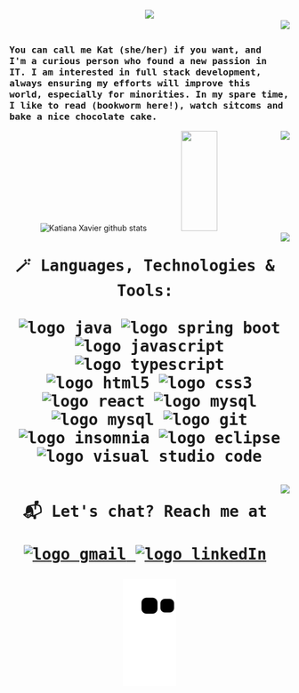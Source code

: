 <br>
<div align="center">
  <img src="https://i.imgur.com/i4KIzcY.gif">
</div>

<div>
  <img align="right" height="120px" src="https://media3.giphy.com/media/6BuOdR0ow5YYdRNkIk/200w.webp?cid=ecf05e47vhuvvx2qltu94pcebdkwfw728maevsl2e20hrrby&ep=v1_stickers_search&rid=200w.webp&ct=s">
</div>

<h3><samp>
<br>
  You can call me Kat (she/her) if you want, and I'm a curious person who found a new passion in IT. I am interested in full stack development, always ensuring my efforts will improve this world, especially for minorities. In my spare time, I like to read (bookworm here!), watch sitcoms and bake a nice chocolate cake. 
</h3></samp>

<img align="right" height="120px" src="https://media3.giphy.com/media/6BuOdR0ow5YYdRNkIk/200w.webp?cid=ecf05e47vhuvvx2qltu94pcebdkwfw728maevsl2e20hrrby&ep=v1_stickers_search&rid=200w.webp&ct=s">

<div align="center">
  <img width="46%" height="185px" src="https://github-readme-stats.vercel.app/api?username=KatianaXavier&show_icons=true&count_private=true&hide_border=true&title_color=77ABD9&icon_color=3B82BF&text_color=ACD1F2&&bg_color=0d1117" alt="Katiana Xavier github stats" /> 
  <img width="36%" height="180px" src="https://github-readme-stats.vercel.app/api/top-langs/?username=KatianaXavier&layout=compact&hide_border=true&title_color=77ABD9&text_color=ACD1F2&bg_color=0d1117" />
</div>

<img align="right" height="120px" src="https://media3.giphy.com/media/6BuOdR0ow5YYdRNkIk/200w.webp?cid=ecf05e47vhuvvx2qltu94pcebdkwfw728maevsl2e20hrrby&ep=v1_stickers_search&rid=200w.webp&ct=s">

<h1 align="center"><samp>
🪄 Languages, Technologies & Tools:
<br>
<br>
  <div align="middle">
    <img src="https://img.shields.io/badge/java-%23323330.svg?style=for-the-badge&logo=java&logoColor=white" alt="logo java">
    <img src="https://img.shields.io/badge/spring%20boot-%23323330.svg?style=for-the-badge&logo=spring&logoColor=6CB52D" alt="logo spring boot">
    <img src="https://img.shields.io/badge/javascript-%23323330.svg?style=for-the-badge&logo=javascript&logoColor=%23F7DF1E" alt="logo javascript">
    <img src="https://img.shields.io/badge/typescript-%23323330.svg?style=for-the-badge&logo=typescript&logoColor=0076C5" alt="logo typescript">
  </div>
    <div align="middle">
    <img src="https://img.shields.io/badge/html5-%23323330.svg?style=for-the-badge&logo=html5&logoColor=DD4B25" alt="logo html5">
    <img src="https://img.shields.io/badge/css3-%23323330.svg?style=for-the-badge&logo=css3&logoColor=254BDD" alt="logo css3">
    <img src="https://img.shields.io/badge/reactjs-%23323330?style=for-the-badge&logo=react&logoColor=00758F" alt="logo react">
    <img src="https://img.shields.io/badge/angular-%23323330?style=for-the-badge&logo=angular&logoColor=00758F" alt="logo mysql">
</div>
  <div align="middle">
    <img src="https://img.shields.io/badge/MySQL-%23323330?style=for-the-badge&logo=mysql&logoColor=00758F" alt="logo mysql">
    <img src="https://img.shields.io/badge/git-%23323330.svg?style=for-the-badge&logo=git&logoColor=E84D31" alt="logo git">
    <img src="https://img.shields.io/badge/Insomnia-%23323330?style=for-the-badge&logo=insomnia&logoColor=5849BE" alt="logo insomnia">
    <img src="https://img.shields.io/badge/Eclipse-%23323330.svg?style=for-the-badge&logo=Eclipse&logoColor=525C86" alt="logo eclipse">
    <img src="https://img.shields.io/badge/VS%20Code-%23323330.svg?style=for-the-badge&logo=visual-studio-code&logoColor=2D7CB4" alt="logo visual studio code">
</div>
<br>

<img align="right" height="120px" src="https://media3.giphy.com/media/6BuOdR0ow5YYdRNkIk/200w.webp?cid=ecf05e47vhuvvx2qltu94pcebdkwfw728maevsl2e20hrrby&ep=v1_stickers_search&rid=200w.webp&ct=s">

📬 Let's chat? Reach me at
<br>
<br>
  <a href = "mailto:katianaxavierb@gmail.com" />
  <img src="https://img.shields.io/badge/Gmail-%23323330?style=for-the-badge&logo=gmail&logoColor=D14836" target="_blank" alt="logo gmail">
  <a href="https://www.linkedin.com/in/katianaxavier" />
  <img src="https://img.shields.io/badge/LinkedIn-%23323330?style=for-the-badge&logo=linkedin&logoColor=0077B5" target="_blank" alt="logo linkedIn">

![Snake animation](https://github.com/KatianaXavier/KatianaXavier/blob/output/github-contribution-grid-snake.svg)
